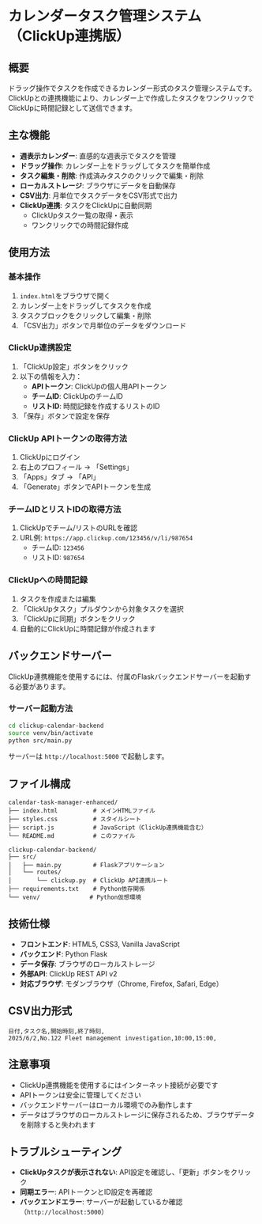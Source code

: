# カレンダータスク管理システム（ClickUp連携版）

## 概要
ドラッグ操作でタスクを作成できるカレンダー形式のタスク管理システムです。
ClickUpとの連携機能により、カレンダー上で作成したタスクをワンクリックでClickUpに時間記録として送信できます。

## 主な機能
- **週表示カレンダー**: 直感的な週表示でタスクを管理
- **ドラッグ操作**: カレンダー上をドラッグしてタスクを簡単作成
- **タスク編集・削除**: 作成済みタスクのクリックで編集・削除
- **ローカルストレージ**: ブラウザにデータを自動保存
- **CSV出力**: 月単位でタスクデータをCSV形式で出力
- **ClickUp連携**: タスクをClickUpに自動同期
  - ClickUpタスク一覧の取得・表示
  - ワンクリックでの時間記録作成

## 使用方法

### 基本操作
1. `index.html`をブラウザで開く
2. カレンダー上をドラッグしてタスクを作成
3. タスクブロックをクリックして編集・削除
4. 「CSV出力」ボタンで月単位のデータをダウンロード

### ClickUp連携設定
1. 「ClickUp設定」ボタンをクリック
2. 以下の情報を入力：
   - **APIトークン**: ClickUpの個人用APIトークン
   - **チームID**: ClickUpのチームID
   - **リストID**: 時間記録を作成するリストのID
3. 「保存」ボタンで設定を保存

### ClickUp APIトークンの取得方法
1. ClickUpにログイン
2. 右上のプロフィール → 「Settings」
3. 「Apps」タブ → 「API」
4. 「Generate」ボタンでAPIトークンを生成

### チームIDとリストIDの取得方法
1. ClickUpでチーム/リストのURLを確認
2. URL例: `https://app.clickup.com/123456/v/li/987654`
   - チームID: `123456`
   - リストID: `987654`

### ClickUpへの時間記録
1. タスクを作成または編集
2. 「ClickUpタスク」プルダウンから対象タスクを選択
3. 「ClickUpに同期」ボタンをクリック
4. 自動的にClickUpに時間記録が作成されます

## バックエンドサーバー
ClickUp連携機能を使用するには、付属のFlaskバックエンドサーバーを起動する必要があります。

### サーバー起動方法
```bash
cd clickup-calendar-backend
source venv/bin/activate
python src/main.py
```

サーバーは `http://localhost:5000` で起動します。

## ファイル構成
```
calendar-task-manager-enhanced/
├── index.html          # メインHTMLファイル
├── styles.css          # スタイルシート
├── script.js           # JavaScript（ClickUp連携機能含む）
└── README.md           # このファイル

clickup-calendar-backend/
├── src/
│   ├── main.py         # Flaskアプリケーション
│   └── routes/
│       └── clickup.py  # ClickUp API連携ルート
├── requirements.txt    # Python依存関係
└── venv/              # Python仮想環境
```

## 技術仕様
- **フロントエンド**: HTML5, CSS3, Vanilla JavaScript
- **バックエンド**: Python Flask
- **データ保存**: ブラウザのローカルストレージ
- **外部API**: ClickUp REST API v2
- **対応ブラウザ**: モダンブラウザ（Chrome, Firefox, Safari, Edge）

## CSV出力形式
```csv
日付,タスク名,開始時刻,終了時刻,
2025/6/2,No.122 Fleet management investigation,10:00,15:00,
```

## 注意事項
- ClickUp連携機能を使用するにはインターネット接続が必要です
- APIトークンは安全に管理してください
- バックエンドサーバーはローカル環境でのみ動作します
- データはブラウザのローカルストレージに保存されるため、ブラウザデータを削除すると失われます

## トラブルシューティング
- **ClickUpタスクが表示されない**: API設定を確認し、「更新」ボタンをクリック
- **同期エラー**: APIトークンとID設定を再確認
- **バックエンドエラー**: サーバーが起動しているか確認（`http://localhost:5000`）

